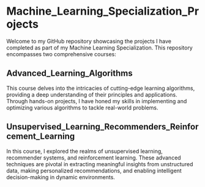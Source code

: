 # Machine_Learning_Specialization_Projects

Welcome to my GitHub repository showcasing the projects I have completed as part of my Machine Learning Specialization. This repository encompasses two comprehensive courses:

## Advanced_Learning_Algorithms

This course delves into the intricacies of cutting-edge learning algorithms, providing a deep understanding of their principles and applications. Through hands-on projects, I have honed my skills in implementing and optimizing various algorithms to tackle real-world problems.

## Unsupervised_Learning_Recommenders_Reinforcement_Learning

In this course, I explored the realms of unsupervised learning, recommender systems, and reinforcement learning. These advanced techniques are pivotal in extracting meaningful insights from unstructured data, making personalized recommendations, and enabling intelligent decision-making in dynamic environments.
